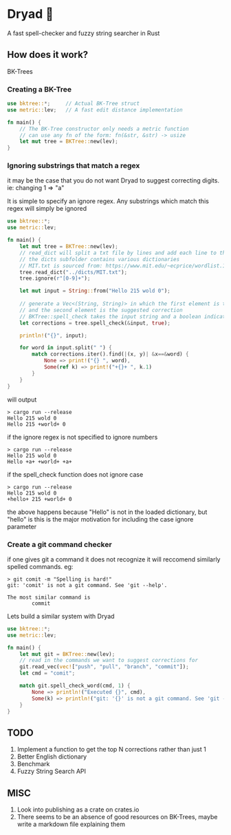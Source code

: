 # Dryad 🌴
A fast spell-checker and fuzzy string searcher in Rust 

## How does it work?
BK-Trees 

### Creating a BK-Tree
```rust
use bktree::*;     // Actual BK-Tree struct
use metric::lev;   // A fast edit distance implementation 

fn main() {
    // The BK-Tree constructor only needs a metric function
    // can use any fn of the form: fn(&str, &str) -> usize
    let mut tree = BKTree::new(lev);    
}
```

### Ignoring substrings that match a regex
it may be the case that you do not want Dryad to suggest correcting digits. ie: changing 1 => "a"

It is simple to specify an ignore regex. Any substrings which match this regex will simply be ignored
```rust
use bktree::*;
use metric::lev;

fn main() {
    let mut tree = BKTree::new(lev);
    // read_dict will split a txt file by lines and add each line to the tree
    // the dicts subfolder contains various dictionaries
    // MIT.txt is sourced from: https://www.mit.edu/~ecprice/wordlist.10000
    tree.read_dict("../dicts/MIT.txt");
    tree.ignore(r"[0-9]+");

    let mut input = String::from("Hello 215 wold 0");
   
    // generate a Vec<(String, String)> in which the first element is the original string
    // and the second element is the suggested correction
    // BKTree::spell_check takes the input string and a boolean indicating whether or not to ignore case
    let corrections = tree.spell_check(&input, true);

    println!("{}", input);

    for word in input.split(" ") {
        match corrections.iter().find(|(x, y)| &x==&word) {
            None => print!("{} ", word),
            Some(ref k) => print!("+{}+ ", k.1)
        }
    }
}
```

will output
```console
> cargo run --release
Hello 215 wold 0
Hello 215 +world+ 0 
```

if the ignore regex is not specified to ignore numbers
```console
> cargo run --release
Hello 215 wold 0
Hello +a+ +world+ +a+ 
``` 

if the spell_check function does not ignore case
```console
> cargo run --release
Hello 215 wold 0
+hello+ 215 +world+ 0
```
the above happens because "Hello" is not in the loaded dictionary, but "hello" is
this is the major motivation for including the case ignore parameter

### Create a git command checker
if one gives git a command it does not recognize it will reccomend similarly spelled commands. 
eg: 
```console
> git comit -m "Spelling is hard!"
git: 'comit' is not a git command. See 'git --help'.

The most similar command is
        commit
```

Lets build a similar system with Dryad
```rust
use bktree::*;
use metric::lev;

fn main() {
    let mut git = BKTree::new(lev);
    // read in the commands we want to suggest corrections for
    git.read_vec(vec!["push", "pull", "branch", "commit"]);
    let cmd = "comit";

    match git.spell_check_word(cmd, 1) {
        None => println!("Executed {}", cmd),
        Some(k) => println!("git: '{}' is not a git command. See 'git --help'.\n\nThe most similar command is\n\t{}", cmd, k)
    }
}
```

## TODO
1. Implement a function to get the top N corrections rather than just 1
2. Better English dictionary
3. Benchmark
4. Fuzzy String Search API

## MISC
1. Look into publishing as a crate on crates.io
2. There seems to be an absence of good resources on BK-Trees, maybe write a markdown file explaining them
